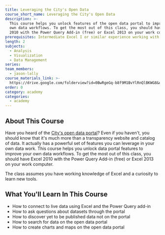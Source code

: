 ```yaml
---
title: Leveraging the City's Open Data
course_short_name: Leveraging the City's Open Data
description: >-
  This course helps you unlock features of the open data portal to improve your
  own data workflows. To get the most out of this class, you should have Excel
  2010 with the Power Query Add-in (free) or Excel 2013 on your work computer.
prerequisites: Intermediate Excel I or similar experience working with Excel
length: 2
subjects:
  - Analysis
  - Visualization
  - Data Management
series:
team_members:
  - jason-lally
course_materials_link: >-
  https://drive.google.com/folderview?id=0BwRgeGq-b8f9M1BvYlRnQlBKWG8&usp=sharing
order: 0
category: academy
categories:
  - academy
---
```


## About This Course

Have you heard of the [City's open data portal](https://data.sfgov.org)? Even if you haven't, you should know that it's much more than a transparency website and catalog of data. It actually has a powerful set of features you can leverage in your own data work. This course helps you unlock data portal features to improve your own data workflows. To get the most out of this class, you should have Excel 2010 with the Power Query Add-in (free) or Excel 2013 on your work computer.

The class assumes you have working knowledge of Excel and a curiosity to learn new tools.

## What You'll Learn In This Course

* How to connect to live data using Excel and the Power Query add-in
* How to ask questions about datasets through the portal
* How to discover yet to be published data not on the portal
* How to search for data on the open data portal
* How to create charts and maps on the open data portal
